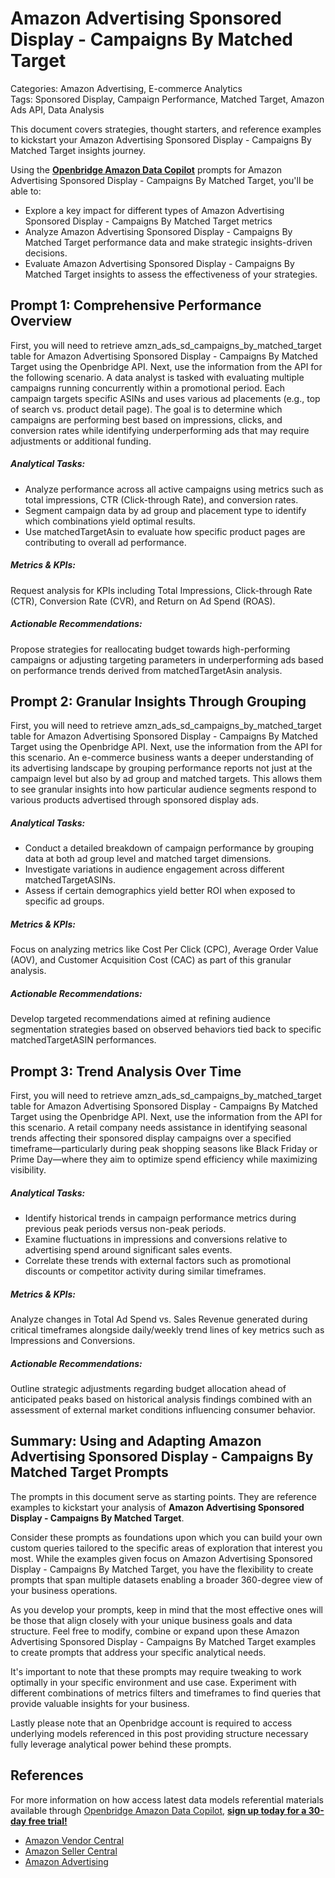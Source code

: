 # Amazon Advertising Sponsored Display - Campaigns By Matched Target

Categories: Amazon Advertising, E-commerce Analytics  
Tags: Sponsored Display, Campaign Performance, Matched Target, Amazon Ads API, Data Analysis

This document covers strategies, thought starters, and reference examples to kickstart your Amazon Advertising Sponsored Display - Campaigns By Matched Target insights journey.

Using the <a href="https://chatgpt.com/g/g-Sg4qP7r3v-openbridge-data-copilot" target="_blank"><strong>Openbridge Amazon Data Copilot</strong></a> prompts for Amazon Advertising Sponsored Display - Campaigns By Matched Target, you'll be able to:

- Explore a key impact for different types of Amazon Advertising Sponsored Display - Campaigns By Matched Target metrics
- Analyze Amazon Advertising Sponsored Display - Campaigns By Matched Target performance data and make strategic insights-driven decisions.
- Evaluate Amazon Advertising Sponsored Display - Campaigns By Matched Target insights to assess the effectiveness of your strategies.

## Prompt 1: Comprehensive Performance Overview

First, you will need to retrieve amzn_ads_sd_campaigns_by_matched_target table for Amazon Advertising Sponsored Display - Campaigns By Matched Target using the Openbridge API. Next, use the information from the API for the following scenario. A data analyst is tasked with evaluating multiple campaigns running concurrently within a promotional period. Each campaign targets specific ASINs and uses various ad placements (e.g., top of search vs. product detail page). The goal is to determine which campaigns are performing best based on impressions, clicks, and conversion rates while identifying underperforming ads that may require adjustments or additional funding.

##### Analytical Tasks:
- Analyze performance across all active campaigns using metrics such as total impressions, CTR (Click-through Rate), and conversion rates.
- Segment campaign data by ad group and placement type to identify which combinations yield optimal results.
- Use matchedTargetAsin to evaluate how specific product pages are contributing to overall ad performance.

##### Metrics & KPIs:
Request analysis for KPIs including Total Impressions, Click-through Rate (CTR), Conversion Rate (CVR), and Return on Ad Spend (ROAS).

##### Actionable Recommendations:
Propose strategies for reallocating budget towards high-performing campaigns or adjusting targeting parameters in underperforming ads based on performance trends derived from matchedTargetAsin analysis.


## Prompt 2: Granular Insights Through Grouping

First, you will need to retrieve amzn_ads_sd_campaigns_by_matched_target table for Amazon Advertising Sponsored Display - Campaigns By Matched Target using the Openbridge API. Next, use the information from the API for this scenario. An e-commerce business wants a deeper understanding of its advertising landscape by grouping performance reports not just at the campaign level but also by ad group and matched targets. This allows them to see granular insights into how particular audience segments respond to various products advertised through sponsored display ads.

##### Analytical Tasks:
- Conduct a detailed breakdown of campaign performance by grouping data at both ad group level and matched target dimensions.
- Investigate variations in audience engagement across different matchedTargetASINs.
- Assess if certain demographics yield better ROI when exposed to specific ad groups.

##### Metrics & KPIs:
Focus on analyzing metrics like Cost Per Click (CPC), Average Order Value (AOV), and Customer Acquisition Cost (CAC) as part of this granular analysis.

##### Actionable Recommendations:
Develop targeted recommendations aimed at refining audience segmentation strategies based on observed behaviors tied back to specific matchedTargetASIN performances.


## Prompt 3: Trend Analysis Over Time

First, you will need to retrieve amzn_ads_sd_campaigns_by_matched_target table for Amazon Advertising Sponsored Display - Campaigns By Matched Target using the Openbridge API. Next, use the information from the API for this scenario. A retail company needs assistance in identifying seasonal trends affecting their sponsored display campaigns over a specified timeframe—particularly during peak shopping seasons like Black Friday or Prime Day—where they aim to optimize spend efficiency while maximizing visibility.

##### Analytical Tasks:
- Identify historical trends in campaign performance metrics during previous peak periods versus non-peak periods.
- Examine fluctuations in impressions and conversions relative to advertising spend around significant sales events.
- Correlate these trends with external factors such as promotional discounts or competitor activity during similar timeframes.

##### Metrics & KPIs:
Analyze changes in Total Ad Spend vs. Sales Revenue generated during critical timeframes alongside daily/weekly trend lines of key metrics such as Impressions and Conversions.

##### Actionable Recommendations:
Outline strategic adjustments regarding budget allocation ahead of anticipated peaks based on historical analysis findings combined with an assessment of external market conditions influencing consumer behavior.


## Summary: Using and Adapting Amazon Advertising Sponsored Display - Campaigns By Matched Target Prompts
The prompts in this document serve as starting points. They are reference examples to kickstart your analysis of **Amazon Advertising Sponsored Display - Campaigns By Matched Target**. 

Consider these prompts as foundations upon which you can build your own custom queries tailored to the specific areas of exploration that interest you most. While the examples given focus on Amazon Advertising Sponsored Display - Campaigns By Matched Target, you have the flexibility to create prompts that span multiple datasets enabling a broader 360-degree view of your business operations.

As you develop your prompts, keep in mind that the most effective ones will be those that align closely with your unique business goals and data structure. Feel free to modify, combine or expand upon these Amazon Advertising Sponsored Display - Campaigns By Matched Target examples to create prompts that address your specific analytical needs.

It's important to note that these prompts may require tweaking to work optimally in your specific environment and use case. Experiment with different combinations of metrics filters and timeframes to find queries that provide valuable insights for your business.
                    
Lastly please note that an Openbridge account is required to access underlying models referenced in this post providing structure necessary fully leverage analytical power behind these prompts.

## References   
For more information on how access latest data models referential materials available through <a href="https://chatgpt.com/g/g-Sg4qP7r3v-openbridge-data-copilot" target="_blank">Openbridge Amazon Data Copilot</a>, <a href="https://openbridge.com" target="_blank"><strong>sign up today for a 30-day free trial!</strong></a>

<ul>
<li><a href="https://www.openbridge.com/amazon-vendor-central/" target="_blank">Amazon Vendor Central</a></li>
<li><a href="https://www.openbridge.com/amazon-selling-partner/" target="_blank">Amazon Seller Central</a></li>
<li><a href="https://www.openbridge.com/amazon-advertising/" target="_blank">Amazon Advertising</a></li>
</ul>